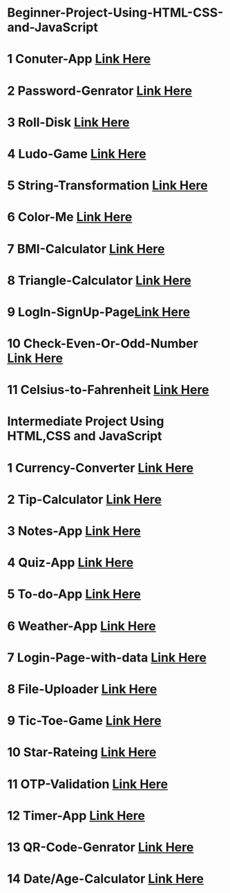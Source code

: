 # Beginner-Project-Using-HTML-CSS-and-JavaScript

# 1 Conuter-App [Link Here](https://razamdhasan6.github.io/Conunter-App/)
# 2 Password-Genrator [Link Here](https://razamdhasan6.github.io/Password-Genrator/)
# 3 Roll-Disk [Link Here](https://razamdhasan6.github.io/Roll-Disk/)
# 4 Ludo-Game [Link Here](https://razamdhasan6.github.io/Ludo-Game/)
# 5 String-Transformation [Link Here](https://razamdhasan6.github.io/String-Transformatioin/)
# 6 Color-Me [Link Here]( https://razamdhasan6.github.io/Color-Me/)
# 7 BMI-Calculator [Link Here](https://razamdhasan6.github.io/BMI-Calculator/)
# 8 Triangle-Calculator [Link Here](https://razamdhasan6.github.io/Triangle-Calculator/)
# 9 LogIn-SignUp-Page[Link Here](https://razamdhasan6.github.io/Login-Signup-Page/)
# 10 Check-Even-Or-Odd-Number [Link Here](https://razamdhasan6.github.io/Check-Even-Or-Odd-Number/)
# 11 Celsius-to-Fahrenheit [Link Here](https://razamdhasan6.github.io/Celsius-to-Fahrenheit/)
#
#
#
#
# Intermediate Project Using HTML,CSS and JavaScript
#
# 1 Currency-Converter [Link Here](https://razamdhasan6.github.io/Currency-Converter-WebApp/)
# 2 Tip-Calculator [Link Here](https://razamdhasan6.github.io/Tip-Calculator/)
# 3 Notes-App [Link Here](https://razamdhasan6.github.io/Notes-app/)
# 4 Quiz-App [Link Here](https://razamdhasan6.github.io/Quiz-App/)
# 5 To-do-App [Link Here](https://razamdhasan6.github.io/To-Do-App/)
# 6 Weather-App [Link Here](https://razamdhasan6.github.io/Weather-App/)
# 7 Login-Page-with-data [Link Here](https://razamdhasan6.github.io/Sign-up-Page-data-collect/)
# 8 File-Uploader [Link Here](https://razamdhasan6.github.io/File-Uploader/)
# 9 Tic-Toe-Game [Link Here](https://razamdhasan6.github.io/Tic-Toe-Game/)
# 10 Star-Rateing [Link Here](https://razamdhasan6.github.io/Star-Rating/)
# 11 OTP-Validation [Link Here](https://razamdhasan6.github.io/OTP-Validation/)
# 12 Timer-App [Link Here](https://razamdhasan6.github.io/Timer/)
# 13 QR-Code-Genrator [Link Here](https://razamdhasan6.github.io/Qr-Code-Genrator/)
# 14 Date/Age-Calculator [Link Here](https://razamdhasan6.github.io/Date-Calculator/)
